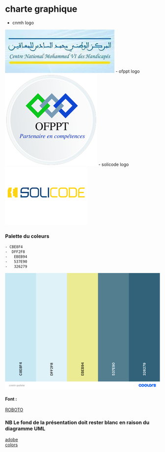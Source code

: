 # charte graphique 

- cnmh logo
<img src ="cnmhlogojpg.jpg">
- ofppt logo
 <img src ="ofppt.png">
  - solicode logo
 <img src ="solicodelogo.png">

 

  
### Palette du coleurs 

    - CBE8F4
    -  DFF2F8
    -   EBEB94
    -   537E90
    -   326279


  <img src ="palette.png">
  


 #### Font :
[ROBOTO](https://fonts.google.com/specimen/Roboto)





 ### NB Le fond de la présentation doit rester blanc en raison du diagramme UML


  [adobe](https://color.adobe.com/fr/boom-color-theme-9a19b0ba-edea-435a-8b8c-62316972504c/ )</br>
  [colors](https://coolors.co/)
